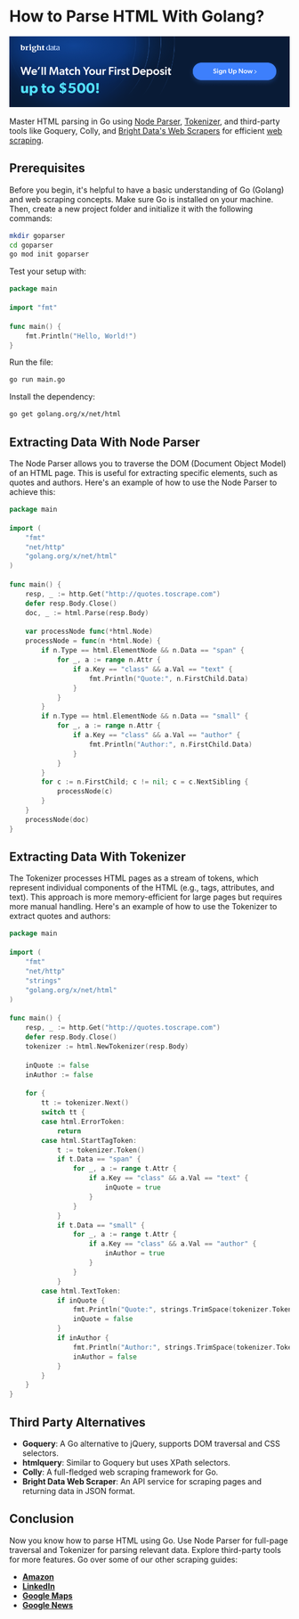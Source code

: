 # How to Parse HTML With Golang?

[![Promo](https://github.com/luminati-io/LinkedIn-Scraper/raw/main/Proxies%20and%20scrapers%20GitHub%20bonus%20banner.png)](https://brightdata.com/) 

Master HTML parsing in Go using [Node Parser](https://www.npmjs.com/package/node-html-parser), [Tokenizer](https://github.com/greim/html-tokenizer), and third-party tools like Goquery, Colly, and [Bright Data's Web Scrapers](https://brightdata.com/products/web-scraper) for efficient [web scraping](https://github.com/luminati-io/Awesome-Web-Scraping).

## Prerequisites

Before you begin, it's helpful to have a basic understanding of Go (Golang) and web scraping concepts. Make sure Go is installed on your machine. Then, create a new project folder and initialize it with the following commands:

```bash
mkdir goparser
cd goparser
go mod init goparser
```

Test your setup with:

```go
package main

import "fmt"

func main() {
    fmt.Println("Hello, World!")
}
```

Run the file:

```bash
go run main.go
```

Install the dependency:

```bash
go get golang.org/x/net/html
```

## Extracting Data With Node Parser

The Node Parser allows you to traverse the DOM (Document Object Model) of an HTML page. This is useful for extracting specific elements, such as quotes and authors. Here's an example of how to use the Node Parser to achieve this:

```go
package main

import (
    "fmt"
    "net/http"
    "golang.org/x/net/html"
)

func main() {
    resp, _ := http.Get("http://quotes.toscrape.com")
    defer resp.Body.Close()
    doc, _ := html.Parse(resp.Body)

    var processNode func(*html.Node)
    processNode = func(n *html.Node) {
        if n.Type == html.ElementNode && n.Data == "span" {
            for _, a := range n.Attr {
                if a.Key == "class" && a.Val == "text" {
                    fmt.Println("Quote:", n.FirstChild.Data)
                }
            }
        }
        if n.Type == html.ElementNode && n.Data == "small" {
            for _, a := range n.Attr {
                if a.Key == "class" && a.Val == "author" {
                    fmt.Println("Author:", n.FirstChild.Data)
                }
            }
        }
        for c := n.FirstChild; c != nil; c = c.NextSibling {
            processNode(c)
        }
    }
    processNode(doc)
}
```

## Extracting Data With Tokenizer

The Tokenizer processes HTML pages as a stream of tokens, which represent individual components of the HTML (e.g., tags, attributes, and text). This approach is more memory-efficient for large pages but requires more manual handling. Here's an example of how to use the Tokenizer to extract quotes and authors:

```go
package main

import (
    "fmt"
    "net/http"
    "strings"
    "golang.org/x/net/html"
)

func main() {
    resp, _ := http.Get("http://quotes.toscrape.com")
    defer resp.Body.Close()
    tokenizer := html.NewTokenizer(resp.Body)

    inQuote := false
    inAuthor := false

    for {
        tt := tokenizer.Next()
        switch tt {
        case html.ErrorToken:
            return
        case html.StartTagToken:
            t := tokenizer.Token()
            if t.Data == "span" {
                for _, a := range t.Attr {
                    if a.Key == "class" && a.Val == "text" {
                        inQuote = true
                    }
                }
            }
            if t.Data == "small" {
                for _, a := range t.Attr {
                    if a.Key == "class" && a.Val == "author" {
                        inAuthor = true
                    }
                }
            }
        case html.TextToken:
            if inQuote {
                fmt.Println("Quote:", strings.TrimSpace(tokenizer.Token().Data))
                inQuote = false
            }
            if inAuthor {
                fmt.Println("Author:", strings.TrimSpace(tokenizer.Token().Data))
                inAuthor = false
            }
        }
    }
}
```

## Third Party Alternatives

- **Goquery**: A Go alternative to jQuery, supports DOM traversal and CSS selectors.
- **htmlquery**: Similar to Goquery but uses XPath selectors.
- **Colly**: A full-fledged web scraping framework for Go.
- **Bright Data Web Scraper**: An API service for scraping pages and returning data in JSON format.

## Conclusion

Now you know how to parse HTML using Go. Use Node Parser for full-page traversal and Tokenizer for parsing relevant data. Explore third-party tools for more features. Go over some of our other scraping guides:

- [**Amazon**](https://github.com/luminati-io/LinkedIn-Scraper)
- [**LinkedIn**](https://github.com/luminati-io/LinkedIn-Scraper)
- [**Google Maps**](https://github.com/luminati-io/Google-Maps-Scraper)
- [**Google News**](https://github.com/luminati-io/Google-News-Scraper)
